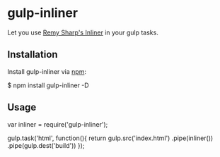 # gulp-inliner

Let you use [Remy Sharp's Inliner](https://www.npmjs.com/package/inliner) in your gulp tasks.

## Installation

Install gulp-inliner via [npm](http://npmjs.org):

  $ npm install gulp-inliner -D

## Usage

  var inliner = require('gulp-inliner');

  gulp.task('html', function(){
    return gulp.src('index.html')
      .pipe(inliner())
      .pipe(gulp.dest('build'))
  });
